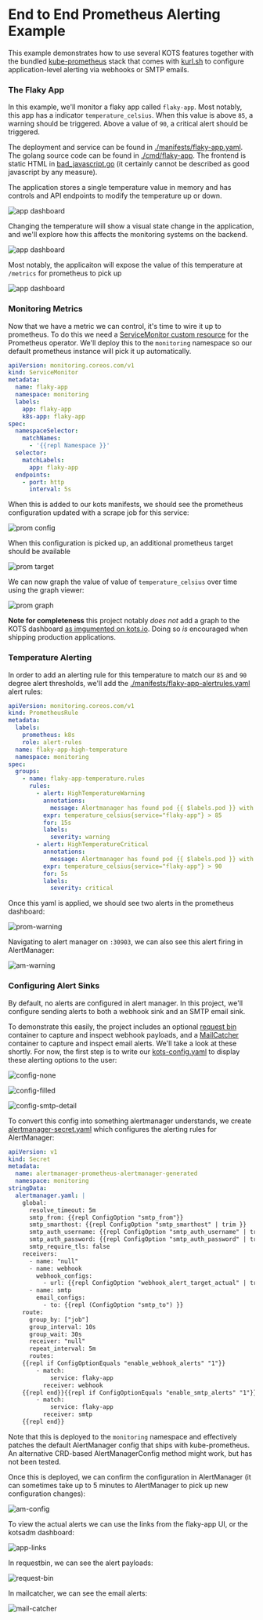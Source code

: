 End to End Prometheus Alerting Example
===========

This example demonstrates how to use several KOTS features together with the bundled [kube-prometheus](https://github.com/prometheus-operator/kube-prometheus) stack that comes with [kurl.sh](https://kurl.sh) to configure application-level alerting via webhooks or SMTP emails.


### The Flaky App

In this example, we'll monitor a flaky app called `flaky-app`. Most notably, this app has a indicator `temperature_celsius`. When this value is above `85`, a warning should be triggered. Above a value of `90`, a critical alert should be triggered.

The deployment and service can be found in [./manifests/flaky-app.yaml](./manifests/flaky-app.yaml). The golang source code can be found in [./cmd/flaky-app](./cmd/flaky-app). The frontend is static HTML in [bad_javascript.go](./cmd/flaky-app/bad_javascript.go) (it certainly cannot be described as good javascript by any measure). 

The application stores a single temperature value in memory and has controls and API endpoints to modify the temperature up or down.

![app dashboard](./img/healthy-app.png)

Changing the temperature will show a visual state change in the application, and we'll explore how this affects the monitoring systems on the backend.

![app dashboard](./img/warning-app.png)

Most notably, the applicaiton will expose the value of this temperature at `/metrics` for prometheus to pick up

![app dashboard](./img/exposed-temp.png)

### Monitoring Metrics

Now that we have a metric we can control, it's time to wire it up to prometheus. To do this we need a [ServiceMonitor custom resource](./manifests/flaky-app-servicemonitor.yaml) for the Prometheus operator. We'll deploy this to the `monitoring` namespace so our default prometheus instance will pick it up automatically.

```yaml
apiVersion: monitoring.coreos.com/v1
kind: ServiceMonitor
metadata:
  name: flaky-app
  namespace: monitoring
  labels:
    app: flaky-app
    k8s-app: flaky-app
spec:
  namespaceSelector:
    matchNames:
      - '{{repl Namespace }}'
  selector:
    matchLabels:
      app: flaky-app
  endpoints:
    - port: http
      interval: 5s
```

When this is added to our kots manifests, we should see the prometheus configuration updated with a scrape job for this service:

![prom config](./img/prom-config.png)

When this configuration is picked up, an additional prometheus target should be available

![prom target](./img/prom-target.png)

We can now graph the value of value of `temperature_celsius` over time using the graph viewer:

![prom graph](./img/prom-graph.png)

**Note for completeness** this project notably *does not* add a graph to the KOTS dashboard [as imgumented on kots.io](https://kots.io/vendor/config/dashboard-graphs/). Doing so *is* encouraged when shipping production applications.

### Temperature Alerting

In order to add an alerting rule for this temperature to match our `85` and `90` degree alert thresholds, we'll add the [./manifests/flaky-app-alertrules.yaml](./manifests/flaky-app-alertrules.yaml) alert rules:

```yaml
apiVersion: monitoring.coreos.com/v1
kind: PrometheusRule
metadata:
  labels:
    prometheus: k8s
    role: alert-rules
  name: flaky-app-high-temperature
  namespace: monitoring
spec:
  groups:
    - name: flaky-app-temperature.rules
      rules:
        - alert: HighTemperatureWarning
          annotations:
            message: Alertmanager has found pod {{ $labels.pod }} with unhealthy temperature of {{ $value }}
          expr: temperature_celsius{service="flaky-app"} > 85
          for: 15s
          labels:
            severity: warning
        - alert: HighTemperatureCritical
          annotations:
            message: Alertmanager has found pod {{ $labels.pod }} with unhealthy temperature of {{ $value }}
          expr: temperature_celsius{service="flaky-app"} > 90
          for: 5s
          labels:
            severity: critical
```

Once this yaml is applied, we should see two alerts in the prometheus dashboard:

![prom-warning](./img/prom-warning.png)

Navigating to alert manager on `:30903`, we can also see this alert firing in AlertManager:


![am-warning](./img/am-warning.png)

### Configuring Alert Sinks

By default, no alerts are configured in alert manager. In this project, we'll configure sending alerts to both a webhook sink and an SMTP email sink.

To demonstrate this easily, the project includes an optional [request bin](http://requestbin.net) container to capture and inspect webhook payloads, and a [MailCatcher](https://mailcatcher.me) container to capture and inspect email alerts. We'll take a look at these shortly. For now, the first step is to write our [kots-config.yaml](./manifests/kots-config.yaml) to display these alerting options to the user:


![config-none](./img/config-none.png)

![config-filled](./img/config-filled.png)

![config-smtp-detail](./img/config-smtp-detail.png)


To convert this config into something alertmanager understands, we create [alertmanager-secret.yaml](./manifests/flaky-app-alertmanager-secret.yaml) which configures the alerting rules for AlertManager:

```yaml
apiVersion: v1
kind: Secret
metadata:
  name: alertmanager-prometheus-alertmanager-generated
  namespace: monitoring
stringData:
  alertmanager.yaml: |
    global:
      resolve_timeout: 5m
      smtp_from: {{repl ConfigOption "smtp_from"}}
      smtp_smarthost: {{repl ConfigOption "smtp_smarthost" | trim }}
      smtp_auth_username: {{repl ConfigOption "smtp_auth_username" | trim }}
      smtp_auth_password: {{repl ConfigOption "smtp_auth_password" | trim }}
      smtp_require_tls: false
    receivers:
      - name: "null"
      - name: webhook
        webhook_configs:
          - url: {{repl ConfigOption "webhook_alert_target_actual" | trim }}
      - name: smtp
        email_configs:
          - to: {{repl (ConfigOption "smtp_to") }}
    route:
      group_by: ["job"]
      group_interval: 10s
      group_wait: 30s
      receiver: "null"
      repeat_interval: 5m
      routes:
    {{repl if ConfigOptionEquals "enable_webhook_alerts" "1"}}
        - match:
            service: flaky-app
          receiver: webhook
    {{repl end}}{{repl if ConfigOptionEquals "enable_smtp_alerts" "1"}}
        - match:
            service: flaky-app
          receiver: smtp
    {{repl end}}
```


Note that this is deployed to the `monitoring` namespace and effectively patches the default AlertManager config that ships with kube-prometheus. An alternative CRD-based AlertManagerConfig method might work, but has not been tested.

Once this is deployed, we can confirm the configuration in AlertManager (it can sometimes take up to 5 minutes to AlertManager to pick up new configuration changes):

![am-config](./img/am-config.png)


To view the actual alerts we can use the links from the flaky-app UI, or the kotsadm dashboard:


![app-links](./img/app-links.png)

In requestbin, we can see the alert payloads:

![request-bin](./img/request-bin.png)

In mailcatcher, we can see the email alerts:

![mail-catcher](./img/mail-catcher.png)


